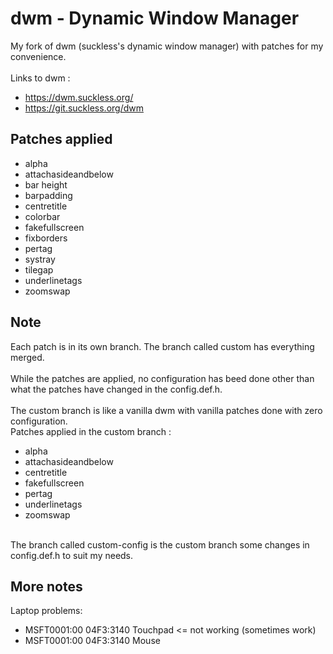 # dwm - Dynamic Window Manager
My fork of dwm (suckless's dynamic window manager) with patches for my convenience.\
\
Links to dwm :
+ https://dwm.suckless.org/
+ https://git.suckless.org/dwm


## Patches applied
+ alpha
+ attachasideandbelow
+ bar height
+ barpadding
+ centretitle
+ colorbar
+ fakefullscreen
+ fixborders
+ pertag
+ systray
+ tilegap
+ underlinetags
+ zoomswap

## Note
Each patch is in its own branch. The branch called custom has everything merged. \
\
While the patches are applied, no configuration has beed done other than what the patches have changed in the config.def.h. \
\
The custom branch is like a vanilla dwm with vanilla patches done with zero configuration. \
Patches applied in the custom branch :
+ alpha
+ attachasideandbelow
+ centretitle
+ fakefullscreen
+ pertag
+ underlinetags
+ zoomswap

\
The branch called custom-config is the custom branch some changes in config.def.h to suit my needs.

## More notes

Laptop problems:
+ MSFT0001:00 04F3:3140 Touchpad <= not working (sometimes work) 
+ MSFT0001:00 04F3:3140 Mouse
